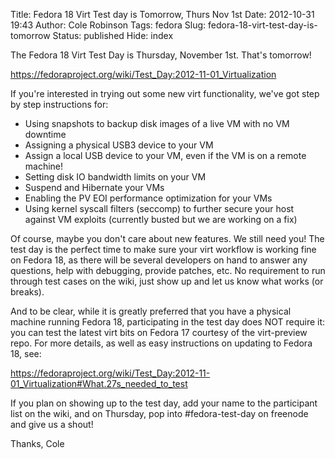 Title: Fedora 18 Virt Test day is Tomorrow, Thurs Nov 1st
Date: 2012-10-31 19:43
Author: Cole Robinson
Tags: fedora
Slug: fedora-18-virt-test-day-is-tomorrow
Status: published
Hide: index

The Fedora 18 Virt Test Day is Thursday, November 1st. That's tomorrow!

<https://fedoraproject.org/wiki/Test_Day:2012-11-01_Virtualization>

If you're interested in trying out some new virt functionality, we've got
step by step instructions for:

* Using snapshots to backup disk images of a live VM with no VM downtime
* Assigning a physical USB3 device to your VM
* Assign a local USB device to your VM, even if the VM is on a remote machine!
* Setting disk IO bandwidth limits on your VM
* Suspend and Hibernate your VMs
* Enabling the PV EOI performance optimization for your VMs
* Using kernel syscall filters (seccomp) to further secure your host
  against VM exploits (currently busted but we are working on a fix)

Of course, maybe you don't care about new features. We still need you! The
test day is the perfect time to make sure your virt workflow is working fine
on Fedora 18, as there will be several developers on hand to answer any
questions, help with debugging, provide patches, etc. No requirement to run
through test cases on the wiki, just show up and let us know what works (or
breaks).

And to be clear, while it is greatly preferred that you have a physical
machine running Fedora 18, participating in the test day does NOT require
it: you can test the latest virt bits on Fedora 17 courtesy of the
virt-preview repo. For more details, as well as easy instructions on updating
to Fedora 18, see:

<https://fedoraproject.org/wiki/Test_Day:2012-11-01_Virtualization#What.27s_needed_to_test>

If you plan on showing up to the test day, add your name to the participant
list on the wiki, and on Thursday, pop into \#fedora-test-day on freenode
and give us a shout!

Thanks,
Cole
